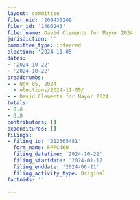 ```yaml
---
layout: committee
filer_nid: '209435209'
filer_id: '1466243'
filer_name: David Clements for Mayor 2024
jurisdiction: ''
committee_type: inferred
election: '2024-11-05'
dates:
- '2024-10-22'
- '2024-10-22'
breadcrumbs:
- - Nov 05, 2024
  - elections/2024-11-05/
- - David Clements for Mayor 2024
totals:
- 0.0
- 0.0
contributors: []
expenditures: []
filings:
- filing_id: '212365481'
  form_name: FPPC460
  filing_datetime: '2024-10-22'
  filing_startdate: '2024-01-17'
  filing_enddate: '2024-06-11'
  filing_activity_type: Original
factoids: ''

---
```


